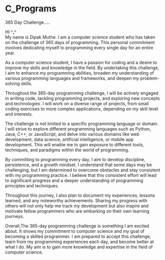 # C_Programs
365 Day Challenge..... 

HI ^_^  
My name is Dipak Muthe. I am a computer science student who has taken on the challenge of 365 days of programming. This personal commitment involves dedicating myself to programming every single day for an entire year.

As a computer science student, I have a passion for coding and a desire to improve my skills and knowledge in the field. By undertaking this challenge, I aim to enhance my programming abilities, broaden my understanding of various programming languages and frameworks, and deepen my problem-solving skills.

Throughout the 365-day programming challenge, I will be actively engaged in writing code, tackling programming projects, and exploring new concepts and technologies. I will work on a diverse range of projects, from small coding exercises to more complex applications, depending on my skill level and interests.

The challenge is not limited to a specific programming language or domain. I will strive to explore different programming languages such as Python, Java, C++, or JavaScript, and delve into various domains like web development, data science, artificial intelligence, or mobile app development. This will enable me to gain exposure to different tools, techniques, and paradigms within the world of programming.

By committing to programming every day, I aim to develop discipline, persistence, and a growth mindset. I understand that some days may be challenging, but I am determined to overcome obstacles and stay consistent with my programming practice. I believe that this consistent effort will lead to significant progress and a deeper understanding of programming principles and techniques.

Throughout this journey, I also plan to document my experiences, lessons learned, and any noteworthy achievements. Sharing my progress with others will not only help me track my development but also inspire and motivate fellow programmers who are embarking on their own learning journeys.

Overall,The 365-day programming challenge is something I am excited about. It shows my commitment to computer science and my goal of becoming a skilled programmer. I am prepared to accept this challenge, learn from my programming experiences each day, and become better at what I do. My aim is to gain more knowledge and expertise in the field of computer science.
